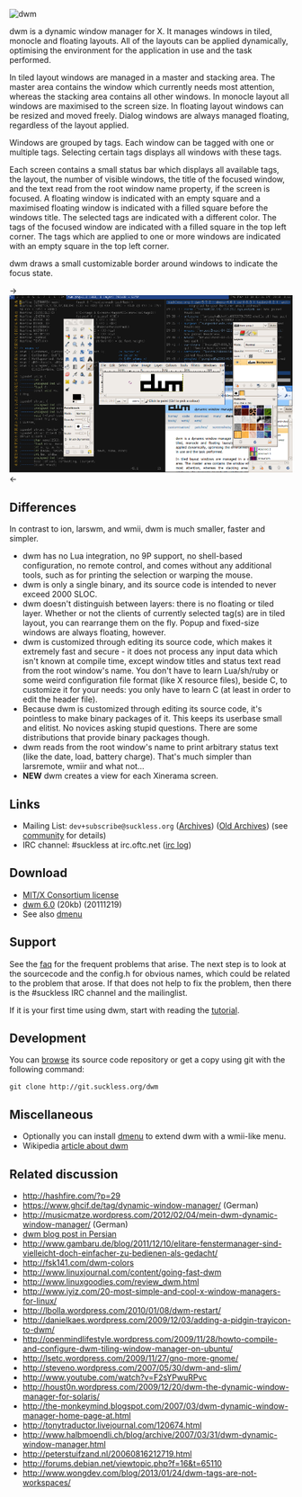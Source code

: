 ![dwm](/dwm.png)

dwm is a dynamic window manager for X. It manages windows in tiled,
monocle and floating layouts. All of the layouts can be applied
dynamically, optimising the environment for the application in use and
the task performed.

In tiled layout windows are managed in a master and stacking area. The
master area contains the window which currently needs most attention,
whereas the stacking area contains all other windows. In monocle layout
all windows are maximised to the screen size. In floating layout windows
can be resized and moved freely. Dialog windows are always managed
floating, regardless of the layout applied.

Windows are grouped by tags. Each window can be tagged with one or
multiple tags. Selecting certain tags displays all windows with these
tags.

Each screen contains a small status bar which displays all available
tags, the layout, the number of visible windows, the title of the
focused window, and the text read from the root window name property,
if the screen is focused. A floating window is indicated with an empty
square and a maximised floating window is indicated with a filled
square before the windows title.  The selected tags are indicated with
a different color. The tags of the focused window are indicated with a
filled square in the top left corner.  The tags which are applied to one
or more windows are indicated with an empty square in the top left corner.

dwm draws a small customizable border around windows to indicate the
focus state.

->[![Screenshot](screenshots/dwm-20100318s.png)](screenshots/dwm-20100318.png)<-

Differences
-----------
In contrast to ion, larswm, and wmii, dwm is much smaller, faster and simpler.

* dwm has no Lua integration, no 9P support, no shell-based configuration, no remote control, and comes without any additional tools, such as for printing the selection or warping the mouse.
* dwm is only a single binary, and its source code is intended to never exceed 2000 SLOC.
* dwm doesn't distinguish between layers: there is no floating or tiled layer. Whether or not the clients of currently selected tag(s) are in tiled layout, you can rearrange them on the fly. Popup and fixed-size windows are always floating, however.
* dwm is customized through editing its source code, which makes it extremely fast and secure - it does not process any input data which isn't known at compile time, except window titles and status text read from the root window's name. You don't have to learn Lua/sh/ruby or some weird configuration file format (like X resource files), beside C, to customize it for your needs: you only have to learn C (at least in order to edit the header file).
* Because dwm is customized through editing its source code, it's pointless to make binary packages of it. This keeps its userbase small and elitist. No novices asking stupid questions. There are some distributions that provide binary packages though.
* dwm reads from the root window's name to print arbitrary status text (like the date, load, battery charge). That's much simpler than larsremote, wmiir and what not...
* **NEW** dwm creates a view for each Xinerama screen.

Links
-----
* Mailing List: `dev+subscribe@suckless.org` ([Archives](http://lists.suckless.org/dev/)) ([Old Archives](http://lists.suckless.org/dwm/)) (see [community](http://suckless.org/community/) for details)
* IRC channel: #suckless at irc.oftc.net ([irc log](TODO))

Download
--------
* [MIT/X Consortium license](http://git.suckless.org/dwm/plain/LICENSE)
* [dwm 6.0](http://dl.suckless.org/dwm/dwm-6.0.tar.gz) (20kb) (20111219)
* See also [dmenu](http://tools.suckless.org/dmenu)

Support
-------
See the [faq](http://dwm.suckless.org/faq) for the frequent problems that
arise. The next step is to look at the sourcecode and the config.h for obvious
names, which could be related to the problem that arose. If that does not help
to fix the problem, then there is the #suckless IRC channel and the
mailinglist.

If it is your first time using dwm, start with reading the
[tutorial](http://dwm.suckless.org/tutorial).

Development
-----------
You can [browse](http://git.suckless.org/dwm) its source code repository or get a copy using git  with the following command:

	git clone http://git.suckless.org/dwm

Miscellaneous
-------------
* Optionally you can install [dmenu](http://tools.suckless.org/dmenu) to extend dwm with a wmii-like menu.
* Wikipedia [article about dwm](http://en.wikipedia.org/wiki/Dwm)

Related discussion
------------------
* <http://hashfire.com/?p=29>
* <https://www.ghcif.de/tag/dynamic-window-manager/> (German)
* <http://musicmatze.wordpress.com/2012/02/04/mein-dwm-dynamic-window-manager/> (German)
* [dwm blog post in Persian](http://efazati.blog.ir/post/DWM-%D8%B1%D8%A7%D9%87%DA%A9%D8%A7%D8%B1-%D9%85%D9%86%D8%A7%D8%B3%D8%A8%DB%8C-%D8%A8%D8%B1%D8%A7%DB%8C-%D9%85%D8%AF%DB%8C%D8%B1%DB%8C%D8%AA-%D9%BE%D9%86%D8%AC%D8%B1%D9%87-%D9%87%D8%A7-%D8%AF%D8%B1-%D9%84%DB%8C%D9%86%D9%88%DA%A9%D8%B3)
* <http://www.gambaru.de/blog/2011/12/10/elitare-fenstermanager-sind-vielleicht-doch-einfacher-zu-bedienen-als-gedacht/>
* <http://fsk141.com/dwm-colors>
* <http://www.linuxjournal.com/content/going-fast-dwm>
* <http://www.linuxgoodies.com/review_dwm.html>
* <http://www.iyiz.com/20-most-simple-and-cool-x-window-managers-for-linux/>
* <http://lbolla.wordpress.com/2010/01/08/dwm-restart/>
* <http://danielkaes.wordpress.com/2009/12/03/adding-a-pidgin-trayicon-to-dwm/>
* <http://openmindlifestyle.wordpress.com/2009/11/28/howto-compile-and-configure-dwm-tiling-window-manager-on-ubuntu/>
* <http://lsetc.wordpress.com/2009/11/27/gno-more-gnome/>
* <http://steveno.wordpress.com/2007/05/30/dwm-and-slim/>
* <http://www.youtube.com/watch?v=F2sYPwuRPvc>
* <http://houst0n.wordpress.com/2009/12/20/dwm-the-dynamic-window-manager-for-solaris/>
* <http://the-monkeymind.blogspot.com/2007/03/dwm-dynamic-window-manager-home-page-at.html>
* <http://tonytraductor.livejournal.com/120674.html>
* <http://www.halbmoendli.ch/blog/archive/2007/03/31/dwm-dynamic-window-manager.html>
* <http://peterstuifzand.nl/20060816212719.html>
* <http://forums.debian.net/viewtopic.php?f=16&t=65110>
* <http://www.wongdev.com/blog/2013/01/24/dwm-tags-are-not-workspaces/>

